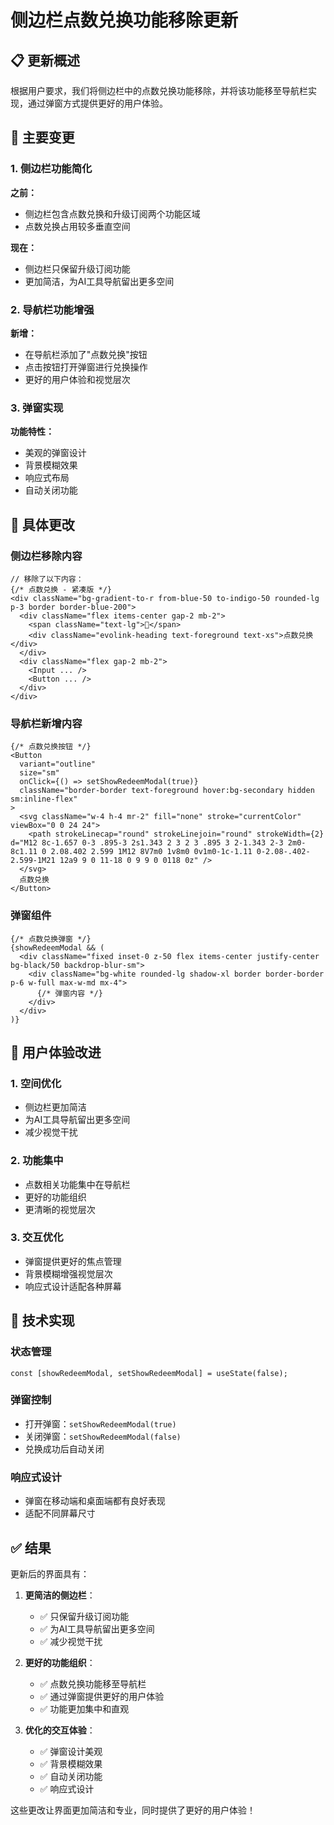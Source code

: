 # 侧边栏点数兑换功能移除更新

## 📋 更新概述

根据用户要求，我们将侧边栏中的点数兑换功能移除，并将该功能移至导航栏实现，通过弹窗方式提供更好的用户体验。

## 🔄 主要变更

### 1. 侧边栏功能简化

**之前：**
- 侧边栏包含点数兑换和升级订阅两个功能区域
- 点数兑换占用较多垂直空间

**现在：**
- 侧边栏只保留升级订阅功能
- 更加简洁，为AI工具导航留出更多空间

### 2. 导航栏功能增强

**新增：**
- 在导航栏添加了"点数兑换"按钮
- 点击按钮打开弹窗进行兑换操作
- 更好的用户体验和视觉层次

### 3. 弹窗实现

**功能特性：**
- 美观的弹窗设计
- 背景模糊效果
- 响应式布局
- 自动关闭功能

## 🎯 具体更改

### 侧边栏移除内容

```tsx
// 移除了以下内容：
{/* 点数兑换 - 紧凑版 */}
<div className="bg-gradient-to-r from-blue-50 to-indigo-50 rounded-lg p-3 border border-blue-200">
  <div className="flex items-center gap-2 mb-2">
    <span className="text-lg">🎁</span>
    <div className="evolink-heading text-foreground text-xs">点数兑换</div>
  </div>
  <div className="flex gap-2 mb-2">
    <Input ... />
    <Button ... />
  </div>
</div>
```

### 导航栏新增内容

```tsx
{/* 点数兑换按钮 */}
<Button
  variant="outline"
  size="sm"
  onClick={() => setShowRedeemModal(true)}
  className="border-border text-foreground hover:bg-secondary hidden sm:inline-flex"
>
  <svg className="w-4 h-4 mr-2" fill="none" stroke="currentColor" viewBox="0 0 24 24">
    <path strokeLinecap="round" strokeLinejoin="round" strokeWidth={2} d="M12 8c-1.657 0-3 .895-3 2s1.343 2 3 2 3 .895 3 2-1.343 2-3 2m0-8c1.11 0 2.08.402 2.599 1M12 8V7m0 1v8m0 0v1m0-1c-1.11 0-2.08-.402-2.599-1M21 12a9 9 0 11-18 0 9 9 0 0118 0z" />
  </svg>
  点数兑换
</Button>
```

### 弹窗组件

```tsx
{/* 点数兑换弹窗 */}
{showRedeemModal && (
  <div className="fixed inset-0 z-50 flex items-center justify-center bg-black/50 backdrop-blur-sm">
    <div className="bg-white rounded-lg shadow-xl border border-border p-6 w-full max-w-md mx-4">
      {/* 弹窗内容 */}
    </div>
  </div>
)}
```

## 🎨 用户体验改进

### 1. 空间优化
- 侧边栏更加简洁
- 为AI工具导航留出更多空间
- 减少视觉干扰

### 2. 功能集中
- 点数相关功能集中在导航栏
- 更好的功能组织
- 更清晰的视觉层次

### 3. 交互优化
- 弹窗提供更好的焦点管理
- 背景模糊增强视觉层次
- 响应式设计适配各种屏幕

## 🔧 技术实现

### 状态管理
```tsx
const [showRedeemModal, setShowRedeemModal] = useState(false);
```

### 弹窗控制
- 打开弹窗：`setShowRedeemModal(true)`
- 关闭弹窗：`setShowRedeemModal(false)`
- 兑换成功后自动关闭

### 响应式设计
- 弹窗在移动端和桌面端都有良好表现
- 适配不同屏幕尺寸

## ✅ 结果

更新后的界面具有：

1. **更简洁的侧边栏**：
   - ✅ 只保留升级订阅功能
   - ✅ 为AI工具导航留出更多空间
   - ✅ 减少视觉干扰

2. **更好的功能组织**：
   - ✅ 点数兑换功能移至导航栏
   - ✅ 通过弹窗提供更好的用户体验
   - ✅ 功能更加集中和直观

3. **优化的交互体验**：
   - ✅ 弹窗设计美观
   - ✅ 背景模糊效果
   - ✅ 自动关闭功能
   - ✅ 响应式设计

这些更改让界面更加简洁和专业，同时提供了更好的用户体验！









